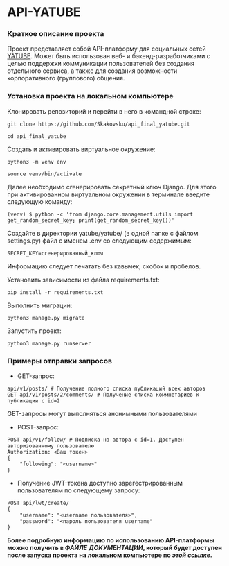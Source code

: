 # API-YATUBE

### Краткое описание проекта

Проект представляет собой API-платформу для социальных сетей [YATUBE](https://github.com/Skakovsku/hw05_final.git). Может быть использован веб- и бэкенд-разработчиками с целью поддержки коммуникации пользователей без создания отдельного сервиса, а также для создания возможности корпоративного (группового) общения.

### Установка проекта на локальном компьютере

Клонировать репозиторий и перейти в него в командной строке:

```
git clone https://github.com/Skakovsku/api_final_yatube.git
```

```
cd api_final_yatube
```

Cоздать и активировать виртуальное окружение:

```
python3 -m venv env
```

```
source venv/bin/activate
```
Далее необходимо сгенерировать секретный ключ Django. Для этого при активированном виртуальном окружении в терминале введите следующую команду:

```
(venv) $ python -c 'from django.core.management.utils import get_random_secret_key; print(get_random_secret_key())'
```
Создайте в директории yatube/yatube/ (в одной папке с файлом settings.py) файл с именем .env со следующим содержимым:
```
SECRET_KEY=сгенерированный_ключ
```
Информацию следует печатать без кавычек, скобок и пробелов.

Установить зависимости из файла requirements.txt:

```
pip install -r requirements.txt
```

Выполнить миграции:

```
python3 manage.py migrate
```

Запустить проект:

```
python3 manage.py runserver
```

### Примеры отправки запросов

- GET-запрос:
```
api/v1/posts/ # Получение полного списка публикаций всех авторов
GET api/v1/posts/2/comments/ # Получение списка коммнетариев к публикации с id=2
```
GET-запросы могут выполняться анонимными пользователями
- POST-запрос:
```
POST api/v1/follow/ # Подписка на автора с id=1. Доступен авторизованному пользователю
Authorization: <Ваш токен>
{
    "following": "<username>"
}
```
- Получение JWT-токена доступно зарегестрированным пользователям по следующему запросу:
```
POST api/lwt/create/
{
    "username": "<username пользователя>",
    "password": "<пароль пользователя username"
}
```
**Более подробную информацию по использованию API-платформы можно получить в _ФАЙЛЕ ДОКУМЕНТАЦИИ_, который будет доступен после запуска проекта на локальном компьютере по _[этой ссылке](http://127.0.0.1:8000/redoc/)_.**
